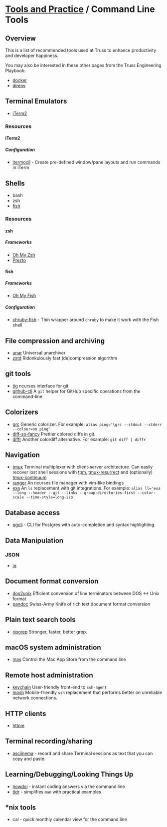# [Tools and Practice](../README.md) / Command Line Tools

## Overview

This is a list of recommended tools used at Truss to enhance productivity and
developer happiness.

You may also be interested in these other pages from the Truss Engineering Playbook:

- [docker](https://github.com/trussworks/Engineering-Playbook/tree/master/developing/docker)
- [direnv](https://github.com/trussworks/Engineering-Playbook/tree/master/developing/direnv)

## Terminal Emulators

- [iTerm2](https://iterm2.com/)

### Resources

#### iTerm2

##### Configuration

- [itermocil](https://github.com/TomAnthony/itermocil) - Create pre-defined
  window/pane layouts and run commands in iTerm

## Shells

- bash
- zsh
- [fish](https://fishshell.com/)

### Resources

#### zsh

##### Frameworks

- [Oh My Zsh](https://ohmyz.sh/)
- [Prezto](https://github.com/sorin-ionescu/prezto)

#### fish

##### Frameworks

- [Oh My Fish](https://github.com/oh-my-fish/oh-my-fish)

##### Configuration

- [chruby-fish](https://github.com/JeanMertz/chruby-fish) - Thin wrapper around
  `chruby` to make it work with the Fish shell

## File compression and archiving

- [unar](https://unarchiver.c3.cx/commandline) Universal unarchiver
- [zstd](https://facebook.github.io/zstd/) Ridonkulously fast (de)compression algorithm

## git tools

- [tig](https://github.com/jonas/tig) ncurses interface for git
- [github-cli](https://github.com/cli/cli) A `git` helper for GitHub specific operations from the command-line

## Colorizers

- [grc](https://korpus.juls.savba.sk/~garabik/software/grc.html) Generic colorizer.
  For example: `alias ping='\grc --stdout --stderr --colour=on ping'`
- [diff-so-fancy](https://github.com/so-fancy/diff-so-fancy) Prettier colored diffs in git.
- [diffr](https://github.com/mookid/diffr) Another colordiff alternative.
  For example: `git diff | diffr`

## Navigation

- [tmux](https://github.com/tmux/tmux) Terminal multiplexer with client-server architecture.
  Can easily recover lost shell sessions with [tpm](https://github.com/tmux-plugins/tpm), [tmux-resurrect](https://github.com/tmux-plugins/tmux-resurrect) and (optionally) [tmux-continuum](https://github.com/tmux-plugins/tmux-continuum)
- [ranger](https://ranger.github.io/) An ncurses file manager with vim-like bindings
- [exa](https://the.exa.website/) An `ls` replacement with git integrations.
  For example: `alias ll='exa --long --header --git --links --group-directories-first --color-scale --time-style=long-iso'`

## Database access

- [pgcli](https://www.pgcli.com/) - CLI for Postgres with auto-completion and
  syntax highlighting.

## Data Manipulation

### JSON

- [jq](https://stedolan.github.io/jq/)

## Document format conversion

- [dos2unix](https://waterlan.home.xs4all.nl/dos2unix.html) Efficient conversion of line terminators between DOS \<-> Unix format
- [pandoc](https://pandoc.org/) Swiss-Army Knife of rich text document format conversion

## Plain text search tools

- [ripgrep](https://github.com/BurntSushi/ripgrep) Stronger, faster, better grep.

## macOS system administration

- [mas](https://github.com/mas-cli/mas) Control the Mac App Store from the command line

## Remote host administration

- [keychain](https://www.funtoo.org/Keychain) User-friendly front-end to `ssh-agent`
- [mosh](https://mosh.org/) Mobile-friendly `ssh` replacement that performs better on unreliable network connections.

## HTTP clients

- [httpie](https://httpie.org/)

## Terminal recording/sharing

- [asciinema](https://asciinema.org/) - record and share Terminal sessions as
  text that you can copy and paste.

## Learning/Debugging/Looking Things Up

- [howdoi](https://github.com/gleitz/howdoi) - instant coding answers via the command line
- [tldr](https://tldr.sh/) - simplifies `man` with practical examples

## \*nix tools

- cal - quick monthly calendar view for the command line
